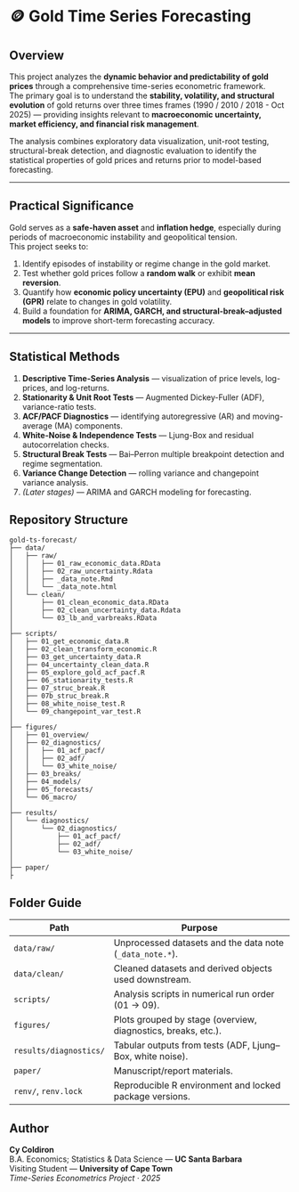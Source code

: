# 🪙 Gold Time Series Forecasting

## Overview
This project analyzes the **dynamic behavior and predictability of gold prices** through a comprehensive time-series econometric framework.  
The primary goal is to understand the **stability, volatility, and structural evolution** of gold returns over three times frames (1990 / 2010 / 2018 - Oct 2025) — providing insights relevant to **macroeconomic uncertainty, market efficiency, and financial risk management**.

The analysis combines exploratory data visualization, unit-root testing, structural-break detection, and diagnostic evaluation to identify the statistical properties of gold prices and returns prior to model-based forecasting.

---

## Practical Significance
Gold serves as a **safe-haven asset** and **inflation hedge**, especially during periods of macroeconomic instability and geopolitical tension.  
This project seeks to:

1. Identify episodes of instability or regime change in the gold market.  
2. Test whether gold prices follow a **random walk** or exhibit **mean reversion**.  
3. Quantify how **economic policy uncertainty (EPU)** and **geopolitical risk (GPR)** relate to changes in gold volatility.  
4. Build a foundation for **ARIMA, GARCH, and structural-break–adjusted models** to improve short-term forecasting accuracy.

---

## Statistical Methods
1. **Descriptive Time-Series Analysis** — visualization of price levels, log-prices, and log-returns.  
2. **Stationarity & Unit Root Tests** — Augmented Dickey-Fuller (ADF), variance-ratio tests.  
3. **ACF/PACF Diagnostics** — identifying autoregressive (AR) and moving-average (MA) components.  
4. **White-Noise & Independence Tests** — Ljung-Box and residual autocorrelation checks.  
5. **Structural Break Tests** — Bai–Perron multiple breakpoint detection and regime segmentation.  
6. **Variance Change Detection** — rolling variance and changepoint variance analysis.  
7. *(Later stages)* — ARIMA and GARCH modeling for forecasting.

## Repository Structure

```text
gold-ts-forecast/
├── data/
│   ├── raw/
│   │   ├── 01_raw_economic_data.RData
│   │   ├── 02_raw_uncertainty.Rdata
│   │   ├── _data_note.Rmd
│   │   └── _data_note.html
│   └── clean/
│       ├── 01_clean_economic_data.RData
│       ├── 02_clean_uncertainty_data.Rdata
│       └── 03_lb_and_varbreaks.RData
│
├── scripts/
│   ├── 01_get_economic_data.R
│   ├── 02_clean_transform_economic.R
│   ├── 03_get_uncertainty_data.R
│   ├── 04_uncertainty_clean_data.R
│   ├── 05_explore_gold_acf_pacf.R
│   ├── 06_stationarity_tests.R
│   ├── 07_struc_break.R
│   ├── 07b_struc_break.R
│   ├── 08_white_noise_test.R
│   └── 09_changepoint_var_test.R
│
├── figures/
│   ├── 01_overview/
│   ├── 02_diagnostics/
│   │   ├── 01_acf_pacf/
│   │   ├── 02_adf/
│   │   └── 03_white_noise/
│   ├── 03_breaks/
│   ├── 04_models/
│   ├── 05_forecasts/
│   └── 06_macro/
│
├── results/
│   └── diagnostics/
│       └── 02_diagnostics/
│           ├── 01_acf_pacf/
│           ├── 02_adf/
│           └── 03_white_noise/
│
├── paper/
├
```

## Folder Guide

| Path                         | Purpose                                                        |
|-----------------------------|----------------------------------------------------------------|
| `data/raw/`                 | Unprocessed datasets and the data note (`_data_note.*`).      |
| `data/clean/`               | Cleaned datasets and derived objects used downstream.         |
| `scripts/`                  | Analysis scripts in numerical run order (01 → 09).            |
| `figures/`                  | Plots grouped by stage (overview, diagnostics, breaks, etc.). |
| `results/diagnostics/`      | Tabular outputs from tests (ADF, Ljung–Box, white noise).     |
| `paper/`                    | Manuscript/report materials.                                   |
| `renv/`, `renv.lock`        | Reproducible R environment and locked package versions.        |


## Author
**Cy Coldiron**  
B.A. Economics; Statistics & Data Science — **UC Santa Barbara**  
Visiting Student — **University of Cape Town**  
*Time-Series Econometrics Project · 2025*

